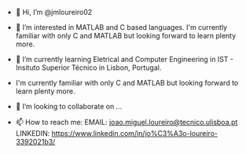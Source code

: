 - 👋 Hi, I’m @jmloureiro02
- 👀 I’m interested in MATLAB and C based languages. I'm currently familiar with only C and MATLAB but looking forward to learn plenty more.
- 🌱 I’m currently learning Eletrical and Computer Engineering in IST - Insituto Superior Técnico in Lisbon, Portugal.
-    I'm currently familiar with only C and MATLAB but looking forward to learn plenty more.

- 💞️ I’m looking to collaborate on ...

- 📫 How to reach me:
  EMAIL: joao.miguel.loureiro@tecnico.ulisboa.pt
  LINKEDIN: https://www.linkedin.com/in/jo%C3%A3o-loureiro-3392021b3/
